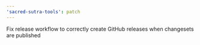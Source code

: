 ```yaml
---
'sacred-sutra-tools': patch
---
```


Fix release workflow to correctly create GitHub releases when changesets are published